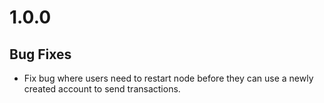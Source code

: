 # 1.0.0

## Bug Fixes

- Fix bug where users need to restart node before they can use a newly created account to send transactions.